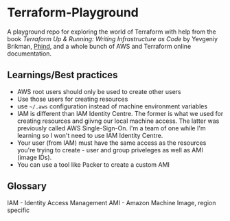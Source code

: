 # Terraform-Playground

A playground repo for exploring the world of Terraform with help from the book _Terraform Up & Running: Writing Infrastructure as Code_ by Yevgeniy Brikman, [Phind](Phind.com), and a whole bunch of AWS and Terraform online documentation.

## Learnings/Best practices

- AWS root users should only be used to create other users
- Use those users for creating resources
- use `~/.aws` configuration instead of machine environment variables
- IAM is different than IAM Identity Centre. The former is what we used for creating resources and giivng our local machine access. The latter was previously called AWS Single-Sign-On. I'm a team of one while I'm learning so I won't need to use IAM Identity Centre.
- Your user (from IAM) must have the same access as the resources you're trying to create - user and group priveleges as well as AMI (image IDs).
- You can use a tool like Packer to create a custom AMI

## Glossary

IAM - Identity Access Management
AMI - Amazon Machine Image, region specific
